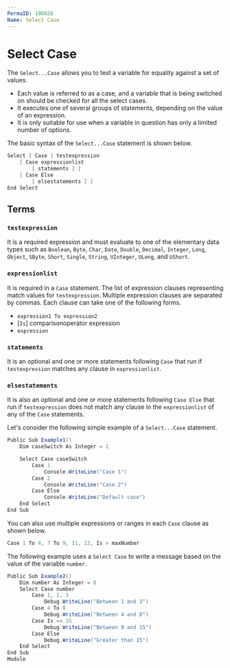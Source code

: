 ```yaml
---
PermaID: 100028
Name: Select Case
---
```


# Select Case

The `Select...Case` allows you to test a variable for equality against a set of values. 

 - Each value is referred to as a case, and a variable that is being switched on should be checked for all the select cases.
 - It executes one of several groups of statements, depending on the value of an expression.
 - It is only suitable for use when a variable in question has only a limited number of options.

The basic syntax of the `Select...Case` statement is shown below.

```csharp
Select [ Case ] testexpression  
    [ Case expressionlist  
        [ statements ] ]  
    [ Case Else  
        [ elsestatements ] ]  
End Select
```

## Terms

### `testexpression`	

It is a required expression and must evaluate to one of the elementary data types such as `Boolean`, `Byte`, `Char`, `Date`, `Double`, `Decimal`, `Integer`, `Long`, `Object`, `SByte`, `Short`, `Single`, `String`, `UInteger`, `ULong`, and `UShort`.
 
### `expressionlist`	

It is required in a `Case` statement. The list of expression clauses representing match values for `testexpression`. Multiple expression clauses are separated by commas. Each clause can take one of the following forms.

 - `expression1 To expression2`
 - [`Is`] comparisonoperator expression
 - `expression`

### `statements`

It is an optional and one or more statements following `Case` that run if `testexpression` matches any clause in `expressionlist`.

### `elsestatements`

It is also an optional and one or more statements following `Case Else` that run if `testexpression` does not match any clause in the `expressionlist` of any of the `Case` statements.

Let's consider the following simple example of a `Select...Case` statement.

```csharp
Public Sub Example1()
    Dim caseSwitch As Integer = 1

    Select Case caseSwitch
        Case 1
            Console.WriteLine("Case 1")
        Case 2
            Console.WriteLine("Case 2")
        Case Else
            Console.WriteLine("Default case")
    End Select
End Sub
```

You can also use multiple expressions or ranges in each `Case` clause as shown below.

```csharp
Case 1 To 4, 7 To 9, 11, 13, Is > maxNumber
```

The following example uses a `Select Case` to write a message based on the value of the variable `number`. 

```csharp
Public Sub Example2()
    Dim number As Integer = 8
    Select Case number
        Case 1, 2, 3
            Debug.WriteLine("Between 1 and 3")
        Case 4 To 8
            Debug.WriteLine("Between 4 and 8")
        Case Is <= 15
            Debug.WriteLine("Between 9 and 15")
        Case Else
            Debug.WriteLine("Greater than 15")
    End Select
End Sub
Module
```


